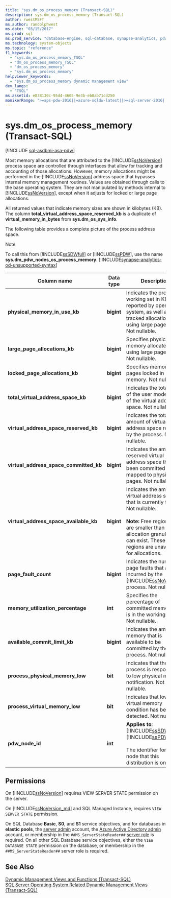 ```yaml
---
title: "sys.dm_os_process_memory (Transact-SQL)"
description: sys.dm_os_process_memory (Transact-SQL)
author: rwestMSFT
ms.author: randolphwest
ms.date: "03/15/2017"
ms.prod: sql
ms.prod_service: "database-engine, sql-database, synapse-analytics, pdw"
ms.technology: system-objects
ms.topic: "reference"
f1_keywords:
  - "sys.dm_os_process_memory_TSQL"
  - "dm_os_process_memory_TSQL"
  - "dm_os_process_memory"
  - "sys.dm_os_process_memory"
helpviewer_keywords:
  - "sys.dm_os_process_memory dynamic management view"
dev_langs:
  - "TSQL"
ms.assetid: e838130c-95d4-4605-9e3b-eb0ab71cd250
monikerRange: ">=aps-pdw-2016||=azure-sqldw-latest||>=sql-server-2016||>=sql-server-linux-2017||=azuresqldb-mi-current"
---
```

# sys.dm_os_process_memory (Transact-SQL)
[!INCLUDE [sql-asdbmi-asa-pdw](../../includes/applies-to-version/sql-asdbmi-asa-pdw.md)]

  Most memory allocations that are attributed to the [!INCLUDE[ssNoVersion](../../includes/ssnoversion-md.md)] process space are controlled through interfaces that allow for tracking and accounting of those allocations. However, memory allocations might be performed in the [!INCLUDE[ssNoVersion](../../includes/ssnoversion-md.md)] address space that bypasses internal memory management routines. Values are obtained through calls to the base operating system. They are not manipulated by methods internal to [!INCLUDE[ssNoVersion](../../includes/ssnoversion-md.md)], except when it adjusts for locked or large page allocations.  
  
 All returned values that indicate memory sizes are shown in kilobytes (KB). The column **total_virtual_address_space_reserved_kb** is a duplicate of **virtual_memory_in_bytes** from **sys.dm_os_sys_info**.  
  
 The following table provides a complete picture of the process address space.  
  
> [!NOTE]  
>  To call this from [!INCLUDE[ssSDWfull](../../includes/sssdwfull-md.md)] or [!INCLUDE[ssPDW](../../includes/sspdw-md.md)], use the name **sys.dm_pdw_nodes_os_process_memory**. [!INCLUDE[synapse-analytics-od-unsupported-syntax](../../includes/synapse-analytics-od-unsupported-syntax.md)] 
  
|Column name|Data type|Description|  
|-----------------|---------------|-----------------|  
|**physical_memory_in_use_kb**|**bigint**|Indicates the process working set in KB, as reported by operating system, as well as tracked allocations by using large page APIs. Not nullable.|  
|**large_page_allocations_kb**|**bigint**|Specifies physical memory allocated by using large page APIs. Not nullable.|  
|**locked_page_allocations_kb**|**bigint**|Specifies memory pages locked in memory. Not nullable.|  
|**total_virtual_address_space_kb**|**bigint**|Indicates the total size of the user mode part of the virtual address space. Not nullable.|  
|**virtual_address_space_reserved_kb**|**bigint**|Indicates the total amount of virtual address space reserved by the process. Not nullable.|  
|**virtual_address_space_committed_kb**|**bigint**|Indicates the amount of reserved virtual address space that has been committed or mapped to physical pages. Not nullable.|  
|**virtual_address_space_available_kb**|**bigint**|Indicates the amount of virtual address space that is currently free. Not nullable.<br /><br /> **Note:** Free regions that are smaller than the allocation granularity can exist. These regions are unavailable for allocations.|  
|**page_fault_count**|**bigint**|Indicates the number of page faults that are incurred by the [!INCLUDE[ssNoVersion](../../includes/ssnoversion-md.md)] process. Not nullable.|  
|**memory_utilization_percentage**|**int**|Specifies the percentage of committed memory that is in the working set. Not nullable.|  
|**available_commit_limit_kb**|**bigint**|Indicates the amount of memory that is available to be committed by the process. Not nullable.|  
|**process_physical_memory_low**|**bit**|Indicates that the process is responding to low physical memory notification. Not nullable.|  
|**process_virtual_memory_low**|**bit**|Indicates that low virtual memory condition has been detected. Not nullable.|  
|**pdw_node_id**|**int**|**Applies to**: [!INCLUDE[ssSDWfull](../../includes/sssdwfull-md.md)], [!INCLUDE[ssPDW](../../includes/sspdw-md.md)]<br /><br /> The identifier for the node that this distribution is on.|  
  
## Permissions  
 On [!INCLUDE[ssNoVersion](../../includes/ssnoversion-md.md)] requires VIEW SERVER STATE permission on the server.  
  
On [!INCLUDE[ssNoVersion_md](../../includes/ssnoversion-md.md)] and SQL Managed Instance, requires `VIEW SERVER STATE` permission.

On SQL Database **Basic**, **S0**, and **S1** service objectives, and for databases in **elastic pools**, the [server admin](/azure/azure-sql/database/logins-create-manage#existing-logins-and-user-accounts-after-creating-a-new-database) account, the [Azure Active Directory admin](/azure/azure-sql/database/authentication-aad-overview#administrator-structure) account, or membership in the `##MS_ServerStateReader##` [server role](/azure/azure-sql/database/security-server-roles) is required. On all other SQL Database service objectives, either the `VIEW DATABASE STATE` permission on the database, or membership in the `##MS_ServerStateReader##` server role is required.   
  
## See Also  
 [Dynamic Management Views and Functions &#40;Transact-SQL&#41;](~/relational-databases/system-dynamic-management-views/system-dynamic-management-views.md)   
 [SQL Server Operating System Related Dynamic Management Views &#40;Transact-SQL&#41;](../../relational-databases/system-dynamic-management-views/sql-server-operating-system-related-dynamic-management-views-transact-sql.md)  
  
